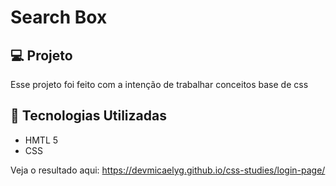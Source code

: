 # Search Box 
## 💻 Projeto

Esse projeto foi feito com a intenção de trabalhar conceitos base de css
## 🚀 Tecnologias Utilizadas

- HMTL 5
- CSS

Veja o resultado aqui: https://devmicaelyg.github.io/css-studies/login-page/
